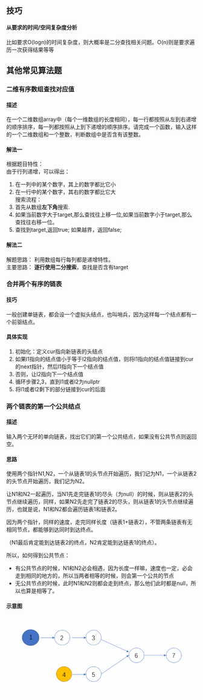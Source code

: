 ## 技巧
#### 从要求的时间/空间复杂度分析
比如要求O(logn)的时间复杂度，则大概率是二分查找相关问题。O(n)则是要求遍历一次获得结果等等


## 其他常见算法题
### 二维有序数组查找对应值
#### 描述
在一个二维数组array中（每个一维数组的长度相同），每一行都按照从左到右递增的顺序排序，每一列都按照从上到下递增的顺序排序。请完成一个函数，输入这样的一个二维数组和一个整数，判断数组中是否含有该整数。

#### 解法一
根据题目特性：<br>
由于行列递增，可以得出：<br>
1. 在一列中的某个数字，其上的数字都比它小<br>
2. 在一行中的某个数字，其右的数字都比它大<br>
搜索流程：<br>
1. 首先从数组**左下角**搜索.<br>
2. 如果当前数字大于target,那么查找往上移一位,如果当前数字小于target,那么查找往右移一位。
3. 查找到target,返回true; 如果越界，返回false;

#### 解法二
解题思路： 利用数组每行每列都是递增特性。<br>
主要思路： **逐行使用二分搜索**，查找是否含有target<br>


### 合并两个有序的链表
#### 技巧
一般创建单链表，都会设一个虚拟头结点，也叫哨兵，因为这样每一个结点都有一个前驱结点。

#### 具体实现
1. 初始化：定义cur指向新链表的头结点
2. 如果l1指向的结点值小于等于l2指向的结点值，则将l1指向的结点值链接到cur的next指针，然后l1指向下一个结点值
3. 否则，让l2指向下一个结点值
4. 循环步骤2,3，直到l1或者l2为nullptr
5. 将l1或者l2剩下的部分链接到cur的后面

### 两个链表的第一个公共结点
#### 描述
输入两个无环的单向链表，找出它们的第一个公共结点，如果没有公共节点则返回空。

#### 思路
使用两个指针N1,N2，一个从链表1的头节点开始遍历，我们记为N1，一个从链表2的头节点开始遍历，我们记为N2。

让N1和N2一起遍历，当N1先走完链表1的尽头（为null）的时候，则从链表2的头节点继续遍历，同样，如果N2先走完了链表2的尽头，则从链表1的头节点继续遍历，也就是说，N1和N2都会遍历链表1和链表2。

因为两个指针，同样的速度，走完同样长度（链表1+链表2），不管两条链表有无相同节点，都能够到达同时到达终点。

（N1最后肯定能到达链表2的终点，N2肯定能到达链表1的终点）。

所以，如何得到公共节点：
- 有公共节点的时候，N1和N2必会相遇，因为长度一样嘛，速度也一定，必会走到相同的地方的，所以当两者相等的时候，则会第一个公共的节点
- 无公共节点的时候，此时N1和N2则都会走到终点，那么他们此时都是null，所以也算是相等了。

#### 示意图
<img src="https://raw.githubusercontent.com/dark-tone/notes/main/%E7%AE%97%E6%B3%95/imgs/1.gif">